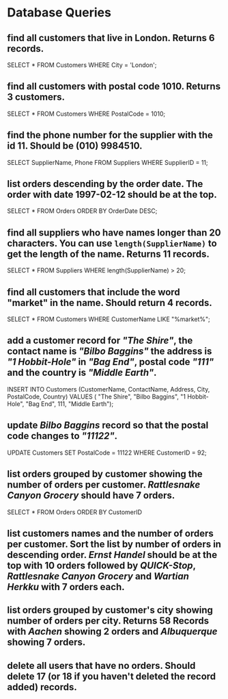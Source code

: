 # Database Queries

## find all customers that live in London. Returns 6 records.
SELECT * FROM Customers WHERE City = 'London';

## find all customers with postal code 1010. Returns 3 customers.
SELECT * FROM Customers WHERE PostalCode = 1010;

## find the phone number for the supplier with the id 11. Should be (010) 9984510.
SELECT SupplierName, Phone FROM Suppliers WHERE SupplierID = 11;

## list orders descending by the order date. The order with date 1997-02-12 should be at the top.
SELECT * FROM Orders ORDER BY OrderDate DESC;

## find all suppliers who have names longer than 20 characters. You can use `length(SupplierName)` to get the length of the name. Returns 11 records.
SELECT * FROM Suppliers WHERE length(SupplierName) > 20;

## find all customers that include the word "market" in the name. Should return 4 records.
SELECT * FROM Customers WHERE CustomerName LIKE "%market%";

## add a customer record for _"The Shire"_, the contact name is _"Bilbo Baggins"_ the address is _"1 Hobbit-Hole"_ in _"Bag End"_, postal code _"111"_ and the country is _"Middle Earth"_.
INSERT INTO Customers (CustomerName, ContactName, Address, City, PostalCode, Country) 
VALUES ( "The Shire", "Bilbo Baggins", "1 Hobbit-Hole", "Bag End", 111, "Middle Earth");

## update _Bilbo Baggins_ record so that the postal code changes to _"11122"_.
UPDATE Customers
SET PostalCode = 11122
WHERE CustomerID = 92;

## list orders grouped by customer showing the number of orders per customer. _Rattlesnake Canyon Grocery_ should have 7 orders.
SELECT * FROM Orders ORDER BY CustomerID

## list customers names and the number of orders per customer. Sort the list by number of orders in descending order. _Ernst Handel_ should be at the top with 10 orders followed by _QUICK-Stop_, _Rattlesnake Canyon Grocery_ and _Wartian Herkku_ with 7 orders each.


## list orders grouped by customer's city showing number of orders per city. Returns 58 Records with _Aachen_ showing 2 orders and _Albuquerque_ showing 7 orders.

## delete all users that have no orders. Should delete 17 (or 18 if you haven't deleted the record added) records.
